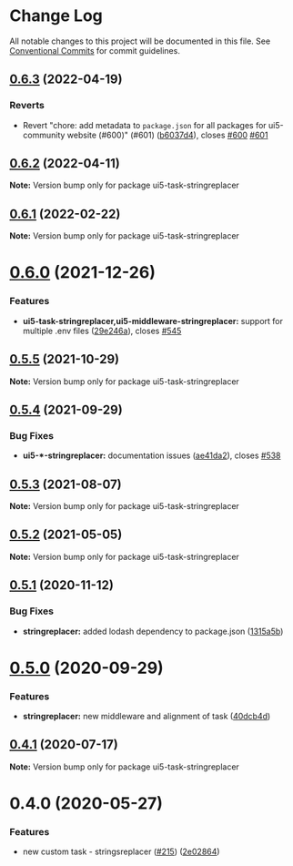 # Change Log

All notable changes to this project will be documented in this file.
See [Conventional Commits](https://conventionalcommits.org) for commit guidelines.

## [0.6.3](https://github.com/ui5-community/ui5-ecosystem-showcase/compare/ui5-task-stringreplacer@0.6.2...ui5-task-stringreplacer@0.6.3) (2022-04-19)


### Reverts

* Revert "chore: add metadata to `package.json` for all packages for ui5-community website (#600)" (#601) ([b6037d4](https://github.com/ui5-community/ui5-ecosystem-showcase/commit/b6037d4d397275ad2d83e7f18415c45a878c76bf)), closes [#600](https://github.com/ui5-community/ui5-ecosystem-showcase/issues/600) [#601](https://github.com/ui5-community/ui5-ecosystem-showcase/issues/601)





## [0.6.2](https://github.com/ui5-community/ui5-ecosystem-showcase/compare/ui5-task-stringreplacer@0.6.1...ui5-task-stringreplacer@0.6.2) (2022-04-11)

**Note:** Version bump only for package ui5-task-stringreplacer





## [0.6.1](https://github.com/ui5-community/ui5-ecosystem-showcase/compare/ui5-task-stringreplacer@0.6.0...ui5-task-stringreplacer@0.6.1) (2022-02-22)

**Note:** Version bump only for package ui5-task-stringreplacer





# [0.6.0](https://github.com/ui5-community/ui5-ecosystem-showcase/compare/ui5-task-stringreplacer@0.5.5...ui5-task-stringreplacer@0.6.0) (2021-12-26)


### Features

* **ui5-task-stringreplacer,ui5-middleware-stringreplacer:** support for multiple .env files ([29e246a](https://github.com/ui5-community/ui5-ecosystem-showcase/commit/29e246abba7b82f0f42a6f16316e5029de638d26)), closes [#545](https://github.com/ui5-community/ui5-ecosystem-showcase/issues/545)





## [0.5.5](https://github.com/ui5-community/ui5-ecosystem-showcase/compare/ui5-task-stringreplacer@0.5.4...ui5-task-stringreplacer@0.5.5) (2021-10-29)

**Note:** Version bump only for package ui5-task-stringreplacer





## [0.5.4](https://github.com/ui5-community/ui5-ecosystem-showcase/compare/ui5-task-stringreplacer@0.5.3...ui5-task-stringreplacer@0.5.4) (2021-09-29)


### Bug Fixes

* **ui5-*-stringreplacer:** documentation issues ([ae41da2](https://github.com/ui5-community/ui5-ecosystem-showcase/commit/ae41da2247f15726634ca0f0bd7c784deb63a99d)), closes [#538](https://github.com/ui5-community/ui5-ecosystem-showcase/issues/538)





## [0.5.3](https://github.com/ui5-community/ui5-ecosystem-showcase/compare/ui5-task-stringreplacer@0.5.2...ui5-task-stringreplacer@0.5.3) (2021-08-07)

**Note:** Version bump only for package ui5-task-stringreplacer





## [0.5.2](https://github.com/ui5-community/ui5-ecosystem-showcase/compare/ui5-task-stringreplacer@0.5.1...ui5-task-stringreplacer@0.5.2) (2021-05-05)

**Note:** Version bump only for package ui5-task-stringreplacer





## [0.5.1](https://github.com/petermuessig/ui5-ecosystem-showcase/compare/ui5-task-stringreplacer@0.5.0...ui5-task-stringreplacer@0.5.1) (2020-11-12)


### Bug Fixes

* **stringreplacer:** added lodash dependency to package.json ([1315a5b](https://github.com/petermuessig/ui5-ecosystem-showcase/commit/1315a5bf4809b7b36f9c38e5f1bc2b1371a7d8c8))





# [0.5.0](https://github.com/petermuessig/ui5-ecosystem-showcase/compare/ui5-task-stringreplacer@0.4.1...ui5-task-stringreplacer@0.5.0) (2020-09-29)


### Features

* **stringreplacer:** new middleware and alignment of task ([40dcb4d](https://github.com/petermuessig/ui5-ecosystem-showcase/commit/40dcb4d4442b0262699a779a13b565d8bba07a87))





## [0.4.1](https://github.com/petermuessig/ui5-ecosystem-showcase/compare/ui5-task-stringreplacer@0.4.0...ui5-task-stringreplacer@0.4.1) (2020-07-17)

**Note:** Version bump only for package ui5-task-stringreplacer





# 0.4.0 (2020-05-27)


### Features

* new custom task - stringsreplacer ([#215](https://github.com/petermuessig/ui5-ecosystem-showcase/issues/215)) ([2e02864](https://github.com/petermuessig/ui5-ecosystem-showcase/commit/2e02864ce89da0f200c3a7da440706370771a8a7))
